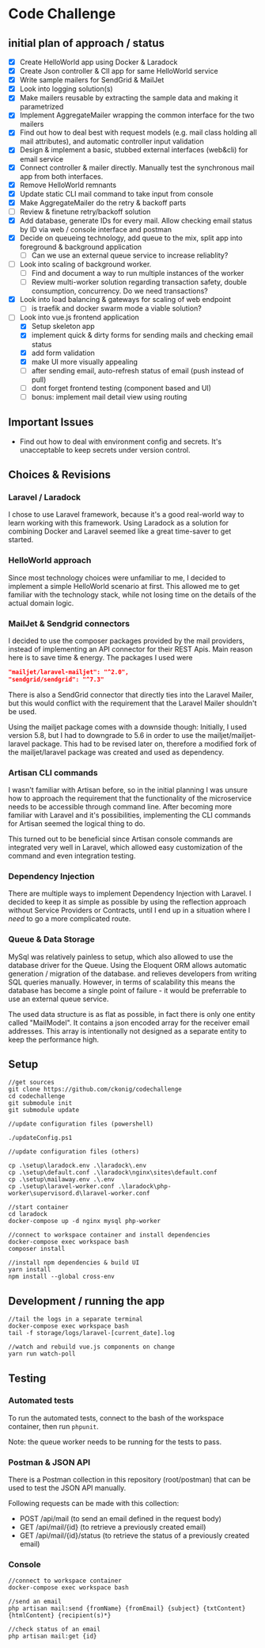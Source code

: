 # Code Challenge

## initial plan of approach / status

- [x] Create HelloWorld app using Docker & Laradock
- [x] Create Json controller & ClI app for same HelloWorld service
- [x] Write sample mailers for SendGrid & MailJet
- [x] Look into logging solution(s)
- [x] Make mailers reusable by extracting the sample data and making it parametrized
- [x] Implement AggregateMailer wrapping the common interface for the two mailers
- [x] Find out how to deal best with request models (e.g. mail class holding all mail attributes), and automatic controller input validation
- [x] Design & implement a basic, stubbed external interfaces (web&cli) for email service
- [x] Connect controller & mailer directly. Manually test the synchronous mail app from both interfaces.
- [x] Remove HelloWorld remnants
- [x] Update static CLI mail command to take input from console
- [x] Make AggregateMailer do the retry & backoff parts
- [ ] Review & finetune retry/backoff solution
- [x] Add database, generate IDs for every mail. Allow checking email status by ID via web / console interface and postman
- [x] Decide on queueing technology, add queue to the mix, split app into foreground & background application
  - [ ] Can we use an external queue service to increase reliablity?
- [ ] Look into scaling of background worker.
  - [ ] Find and document a way to run multiple instances of the worker
  - [ ] Review multi-worker solution regarding transaction safety, double consumption, concurrency. Do we need transactions?
- [x] Look into load balancing & gateways for scaling of web endpoint
  - [ ] is traefik and docker swarm mode a viable solution?
- [ ] Look into vue.js frontend application
  - [x] Setup skeleton app
  - [x] implement quick & dirty forms for sending mails and checking email status
  - [x] add form validation
  - [x] make UI more visually appealing
  - [ ] after sending email, auto-refresh status of email (push instead of pull)
  - [ ] dont forget frontend testing (component based and UI)
  - [ ] bonus: implement mail detail view using routing

## Important Issues

- Find out how to deal with environment config and secrets. It's unacceptable to keep secrets under version control.

## Choices & Revisions

### Laravel / Laradock

I chose to use Laravel framework, because it's a good real-world way to learn working with this framework.  Using Laradock as a solution for combining Docker and Laravel seemed like a great time-saver to get started.

### HelloWorld approach

Since most technology choices were unfamiliar to me, I decided to implement a simple HelloWorld scenario at first. This allowed me to get familiar with the technology stack, while not losing time on the details of the actual domain logic.

### MailJet & Sendgrid connectors

I decided to use the composer packages provided by the mail providers, instead of implementing an API connector for their REST Apis. Main reason here is to save time & energy. The packages I used were

```json
"mailjet/laravel-mailjet": "^2.0",
"sendgrid/sendgrid": "^7.3"
```

There is also a SendGrid connector that directly ties into the Laravel Mailer, but this would conflict with the requirement that the Laravel Mailer shouldn't be used.

Using the mailjet package comes with a downside though: Initially, I used version 5.8, but I had to downgrade to 5.6 in order to use the mailjet/mailjet-laravel package. This had to be revised later on, therefore a modified fork of the mailjet/laravel package was created and used as dependency.

### Artisan CLI commands

I wasn't familiar with Artisan before, so in the initial planning I was unsure how to approach the requirement that the functionality of the microservice needs to be accessible through command line. After becoming more familiar with Laravel and it's possibilities, implementing the CLI commands for Artisan seemed the logical thing to do.

This turned out to be beneficial since Artisan console commands are integrated very well in Laravel, which allowed easy customization of the command and even integration testing.

### Dependency Injection

There are multiple ways to implement Dependency Injection with Laravel. I decided to keep it as simple as possible by using the reflection approach without Service Providers or Contracts, until I end up in a situation where I *need* to go a more complicated route.

### Queue & Data Storage

MySql was relatively painless to setup, which also allowed to use the database driver for the Queue. Using the Eloquent ORM allows automatic generation / migration of the database. and relieves developers from writing SQL queries manually. However, in terms of scalability this means the database has become a single point of failure - it would be preferrable to use an external queue service.

The used data structure is as flat as possible, in fact there is only one entity called "MailModel". It contains a json encoded array for the receiver email addresses. This array is intentionally not designed as a separate entity to keep the performance high.

## Setup

```cli
//get sources
git clone https://github.com/ckonig/codechallenge
cd codechallenge
git submodule init
git submodule update

//update configuration files (powershell)

./updateConfig.ps1

//update configuration files (others)

cp .\setup\laradock.env .\laradock\.env
cp .\setup\default.conf .\laradock\nginx\sites\default.conf
cp .\setup\mailaway.env .\.env
cp .\setup\laravel-worker.conf .\laradock\php-worker\supervisord.d\laravel-worker.conf

//start container
cd laradock
docker-compose up -d nginx mysql php-worker

//connect to workspace container and install dependencies
docker-compose exec workspace bash
composer install

//install npm dependencies & build UI
yarn install
npm install --global cross-env
```

## Development / running the app

```cli
//tail the logs in a separate terminal
docker-compose exec workspace bash
tail -f storage/logs/laravel-[current_date].log

//watch and rebuild vue.js components on change
yarn run watch-poll
```

## Testing

### Automated tests

To run the automated tests, connect to the bash of the workspace container, then run ```phpunit```.

Note: the queue worker needs to be running for the tests to pass.

### Postman & JSON API

There is a Postman collection in this repository (root/postman) that can be used to test the JSON API manually.

Following requests can be made with this collection:

- POST /api/mail (to send an email defined in the request body)
- GET /api/mail/{id} (to retrieve a previously created email)
- GET /api/mail/{id}/status (to retrieve the status of a previously created email)

### Console

```cli
//connect to workspace container
docker-compose exec workspace bash

//send an email
php artisan mail:send {fromName} {fromEmail} {subject} {txtContent} {htmlContent} {recipient(s)*}

//check status of an email
php artisan mail:get {id}
```
